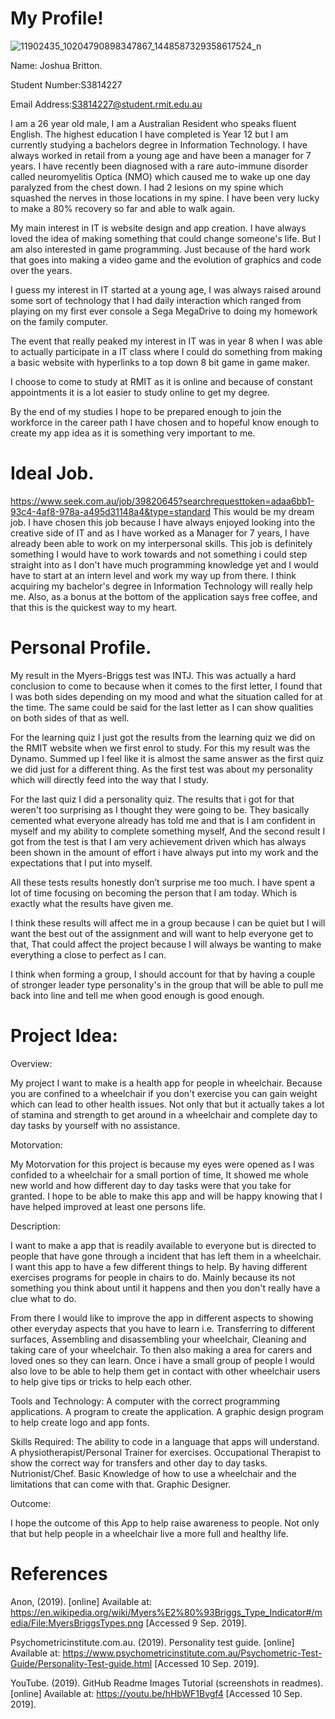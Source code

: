 # My Profile! 

  

  

![11902435_10204790898347867_1448587329358617524_n](https://user-images.githubusercontent.com/54831858/64513583-74488c00-d31b-11e9-9b22-4abc9180fe87.jpg) 

  

  

  

Name: Joshua Britton.   

  

Student Number:S3814227 

  

Email Address:S3814227@student.rmit.edu.au 

  

I am a 26 year old male, I am a Australian Resident who speaks fluent English. The highest education I have completed is Year 12 but I am currently studying a bachelors degree in Information Technology. I have always worked in retail from a young age and have been a manager for 7 years. I have recently been diagnosed with a rare auto-immune disorder called neuromyelitis Optica (NMO) which caused me to wake up one day paralyzed from the chest down. I had 2 lesions on my spine which squashed the nerves in those locations in my spine. I have been very lucky to make a 80% recovery so far and able to walk again. 

  

My main interest in IT is website design and app creation. I have always loved the idea of making something that could change someone's life. But I am also interested in game programming. Just because of the hard work that goes into making a video game and the evolution of graphics and code over the years. 

  

I guess my interest in IT started at a young age, I was always raised around some sort of technology that I had daily interaction which ranged from playing on my first ever console a Sega MegaDrive to doing my homework on the family computer. 

  

The event that really peaked my interest in IT was in year 8 when I was able to actually participate in a IT class where I could do something from making a basic website with hyperlinks to a top down 8 bit game in game maker. 

  

I choose to come to study at RMIT as it is online and because of constant appointments it is a lot easier to study online to get my degree. 

By the end of my studies I hope to be prepared enough to join the workforce in the career path I have chosen and to hopeful know enough to create my app idea as it is something very important to me. 

  

# Ideal Job. 

  

https://www.seek.com.au/job/39820645?searchrequesttoken=adaa6bb1-93c4-4af8-978a-a495d31148a4&type=standard This would be my dream job. I have chosen this job because I have always enjoyed looking into the creative side of IT and as I have worked as a Manager for 7 years, I have already been able to work on my interpersonal skills. This job is definitely something I would have to work towards and not something i could step straight into as I don't have much programming knowledge yet and I would have to start at an intern level and work my way up from there. I think acquiring my bachelor's degree in Information Technology will really help me. Also, as a bonus at the bottom of the application says free coffee, and that this is the quickest way to my heart. 

  

# Personal Profile. 

  

My result in the Myers-Briggs test was INTJ. This was actually a hard conclusion to come to because when it comes to the first letter, I found that I was both sides depending on my mood and what the situation called for at the time. The same could be said for the last letter as I can show qualities on both sides of that as well. 

  

For the learning quiz I just got the results from the learning quiz we did on the RMIT website when we first enrol to study. For this my result was the Dynamo. Summed up I feel like it is almost the same answer as the first quiz we did just for a different thing. As the first test was about my personality which will directly feed into the way that I study. 

  

For the last quiz I did a personality quiz. The results that i got for that weren't too surprising as I thought they were going to be. They basically cemented what everyone already has told me and that is I am confident in myself and my ability to complete something myself, And the second result I got from the test is that I am very achievement driven which has always been shown in the amount of effort i have always put into my work and the expectations that I put into myself. 

  

All these tests results honestly don’t surprise me too much. I have spent a lot of time focusing on becoming the person that I am today. Which is exactly what the results have given me. 

  

I think these results will affect me in  a group because I can be quiet but I will want the best out of the assignment and will want to help everyone get to that, That could affect the project because I will always be wanting to make everything a close to perfect as I can. 

  

I think when forming a group, I should account for that by having a couple of stronger leader type personality's in the group that will be able to pull me back into line and tell me when good enough is good enough. 

  

# Project Idea: 

  

Overview: 

My project I want to make is a health app for people in wheelchair. Because you are confined to a wheelchair if you don't exercise you can gain weight which can lead to other health issues. Not only that but it actually takes a lot of stamina and strength to get around in a wheelchair and complete day to day tasks by yourself with no assistance. 

  

Motorvation: 

My Motorvation for this project is because my eyes were opened as I was confided to a wheelchair for a small portion of time, It showed me whole new world and how different day to day tasks were that you take for granted. I hope to be able to make this app and will be happy knowing that I have helped improved at least one persons life. 

  

Description: 

I want to make a app that is readily available to everyone but is directed to people that have gone through a incident that has left them in a wheelchair. I want this app to have a few different things to help. By having different exercises programs for people in chairs to do. Mainly because its not something you think about until it happens and then you don't really have a clue what to do. 

From there I would like to improve the app in different aspects to showing other everyday aspects that you have to learn i.e. Transferring to different surfaces, Assembling and disassembling your wheelchair, Cleaning and taking care of your wheelchair. To then also making a area for carers and loved ones so they can learn. Once i have a small group of people I would also love to be able to help them get in contact with other wheelchair users to help give tips or tricks to help each other. 

  

Tools and Technology: 
A computer with the correct programming applications. 
A program to create the application. 
A graphic design program to help create logo and app fonts. 

  

  

Skills Required: 
The ability to code in a language that apps will understand. 
A physiotherapist/Personal Trainer for exercises. 
Occupational Therapist to show the correct way for transfers and other day to day tasks. 
Nutrionist/Chef. 
Basic Knowledge of how to use a wheelchair and the limitations that can come with that. 
Graphic Designer. 

Outcome: 

I hope the outcome of this App to help raise awareness to people. Not only that but help people in a wheelchair live a more full and healthy life. 


# References 

Anon, (2019). [online] Available at: https://en.wikipedia.org/wiki/Myers%E2%80%93Briggs_Type_Indicator#/media/File:MyersBriggsTypes.png [Accessed 9 Sep. 2019].

Psychometricinstitute.com.au. (2019). Personality test guide. [online] Available at: https://www.psychometricinstitute.com.au/Psychometric-Test-Guide/Personality-Test-guide.html [Accessed 10 Sep. 2019].

YouTube. (2019). GitHub Readme Images Tutorial (screenshots in readmes). [online] Available at: https://youtu.be/hHbWF1Bvgf4 [Accessed 10 Sep. 2019].


  

 

 
